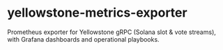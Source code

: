 # yellowstone-metrics-exporter
Prometheus exporter for Yellowstone gRPC (Solana slot &amp; vote streams), with Grafana dashboards and operational playbooks.
